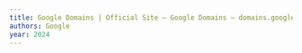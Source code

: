 ```yaml
---
title: Google Domains | Official Site – Google Domains — domains.google
authors: Google
year: 2024
---
```



